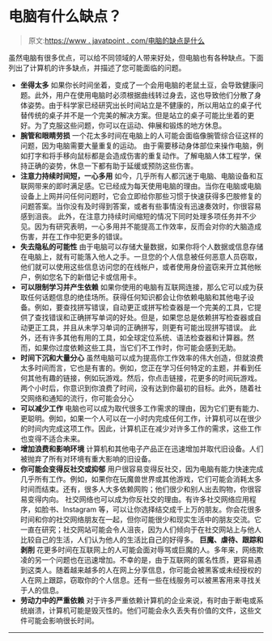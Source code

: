 # 电脑有什么缺点？

> 原文:[https://www . javatpoint . com/电脑的缺点是什么](https://www.javatpoint.com/what-are-the-disadvantages-of-a-computer)

虽然电脑有很多优点，可以给不同领域的人带来好处，但电脑也有各种缺点。下面列出了计算机的许多缺点，并描述了您可能面临的问题。

*   **坐得太多**
    如果你长时间坐着，变成了一个会用电脑的老鼠土豆，会导致健康问题。此外，用户在使用电脑时必须根据曲线转过身去，这也导致他们分散了身体姿势。由于科学家已经研究出长时间站立是不健康的，所以用站立的桌子代替传统的桌子并不是一个完美的解决方案。但是站立的桌子可能比坐着的更好。为了克服这些问题，你可以在运动、伸展和锻炼的地方休息。
*   **腕管和眼睛劳损**
    一个花太多时间在电脑上的人可能会面临像腕管综合征这样的问题，因为电脑需要大量重复的运动。
    由于需要移动身体部位来操作电脑，例如打字和将手移向鼠标都是会造成伤害的重复动作。了解电脑人体工程学，保持正确的姿势，休息一下都有助于延缓或预防这些伤害。
*   **注意力持续时间短，一心多用**
    如今，几乎所有人都沉迷于电脑、电脑设备和互联网带来的即时满足感。它已经成为每天使用电脑的理由。当你在电脑或电脑设备上上网并问任何问题时，它会立即给你那些习惯于快速获得多巴胺修复的问题答案。当你没有及时得到答案，或者有些事情没有迅速奏效时，你很容易感到沮丧。
    此外，在注意力持续时间缩短的情况下同时处理多项任务并不少见。因为有研究表明，一心多用并不能提高工作效率，反而会对你的大脑造成伤害，并在工作中犯更多的错误。
*   **失去隐私的可能性**
    由于电脑可以存储大量数据，如果你将个人数据或信息存储在电脑上，就有可能落入他人之手。一旦您的个人信息被任何恶意人员窃取，他们就可以使用这些信息访问您的在线帐户，或者使用身份盗窃来开立其他帐户，例如您名下的新借记卡或信用卡。
*   **可以限制学习并产生依赖**
    如果你使用的电脑有互联网连接，那么它可以成为获取任何话题信息的绝佳场所。获得任何知识都会让你依赖电脑和其他电子设备。例如，要查找拼写错误，自动更正或拼写检查器是一个完美的工具，它提供了查找错误和正确拼写单词的好处。但是，如果您总是依赖拼写检查器或自动更正工具，并且从未学习单词的正确拼写，则更有可能出现拼写错误。
    此外，还有许多其他有用的工具，如全球定位系统、语法检查器和计算器。然而，如果你过度依赖这些工具，当它们不工作时，你可能会感到无助。
*   **时间下沉和大量分心**
    虽然电脑可以成为提高你工作效率的伟大创造，但就浪费太多时间而言，它也是有害的。例如，您正在学习任何特定的主题，并看到任何其他有趣的链接，例如玩游戏。然后，你点击链接，花更多的时间玩游戏。两个小时后，你意识到你浪费了时间，没有达到你最初的目标。此外，随着社交网络和通知的流行，你可能会分心
*   **可以减少工作**
    电脑也可以成为取代很多工作需求的理由，因为它们更有能力、更聪明。例如，如果一个人可以在一小时内完成任何工作，计算机可以在很少的时间内完成这项工作。因此，计算机正在减少对许多工作的需求，这些工作也变得不适合未来。
*   **增加浪费和影响环境**
    计算机和其他电子产品正在迅速增加并取代旧设备。人们被抛弃了所有对环境有重大影响的旧设备。
*   **你可能会变得反社交或抑郁**
    用户很容易变得反社交，因为电脑有能力快速完成几乎所有工作。例如，如果你在玩魔兽世界或其他游戏，它们可能会消耗太多时间而结束。还有，很多人大多依赖网购；他们很少和别人出去购物，你很容易变得内向。
    社交网络也可以成为你反社交的理由。有许多社交网络应用程序，如脸书、Instagram 等，可以让你选择结交成千上万的朋友。你会花很多时间和你的社交网络朋友在一起，但你可能很少和现实生活中的朋友交流。它一直在研究；社交网站可能会令人沮丧，因为人们倾向于在社交网站上与他人比较自己的生活，人们认为他人的生活比自己的好得多。
    **巨魔、虐待、跟踪和剥削**
    花更多时间在互联网上的人可能会面对辱骂或巨魔的人。多年来，网络欺凌的另一个问题也在迅速增加。不幸的是，由于互联网的匿名性质，更容易遇到这类人。随着越来越多的人在网上分享信息，你可能会被黑客或未经授权的人在网上跟踪，窃取你的个人信息。还有一些在线服务可以被黑客用来寻找关于人的信息。
*   **劳动力中的严重依赖**
    对于许多严重依赖计算机的企业来说，有时由于断电或系统崩溃，计算机可能是毁灭性的。他们可能会永久丢失有价值的文件，这些文件可能会影响很长时间。

* * *
